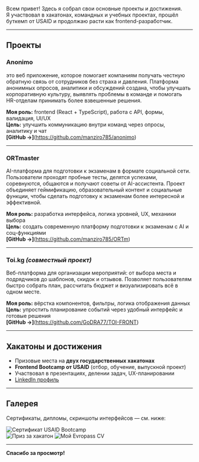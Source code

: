 Всем привет!
Здесь я собрал свои основные проекты и достижения.  
Я участвовал в хакатонах, командных и учебных проектах, прошёл буткемп от USAID и продолжаю расти как frontend-разработчик.

---

## Проекты

### Anonimo
это веб приложение, которое помогает компаниям получать честную обратную связь от сотрудников без страха и давления. Платформа анонимных опросов, аналитики и обсуждений создана, чтобы улучшать корпоративную культуру, выявлять проблемы в команде и помогать HR-отделам принимать более взвешенные решения.   

 **Моя роль:** frontend (React + TypeScript), работа с API, формы, валидация, UI/UX  
 **Цель:** улучшить коммуникацию внутри команд через опросы, аналитику и чат  
 **[GitHub →]**(https://github.com/manziro785/anonimo)  

---

### ORTmaster
AI-платформа для подготовки к экзаменам в формате социальной сети. Пользователи проходят пробные тесты, делятся успехами, соревнуются, общаются и получают советы от AI-ассистента. Проект объединяет геймификацию, образовательный контент и социальные функции, чтобы сделать подготовку к экзаменам более интересной и эффективной.

  **Моя роль:** разработка интерфейса, логика уровней, UX, механики выбора   
  **Цель:** создать современную платформу подготовки к экзаменам с AI и соц-функциями   
  **[GitHub →]**(https://github.com/manziro785/ORTm)   


---

### Toi.kg *(совместный проект)*
Веб-платформа для организации мероприятий: от выбора места и подрядчиков до шаблонов, скидок и отзывов. Позволяет пользователям быстро собрать план, рассчитать бюджет и визуализировать всё в одном месте.   

  **Моя роль:** вёрстка компонентов, фильтры, логика отображения данных    
  **Цель:** упростить планирование событий через удобный интерфейс и готовые решения   
  **[GitHub →]**(https://github.com/GoDRA77/TOI-FRONT)   

---

## Хакатоны и достижения

-  Призовые места на **двух государственных хакатонах**
-  **Frontend Bootcamp от USAID** (отбор, обучение, выпускной проект)  
-  Участвовал в презентациях, делении задач, UX-планировании  
-  [LinkedIn профиль](https://www.linkedin.com/in/tilekmat-azhygulov-8655392a9/)

---

## Галерея

Сертификаты, дипломы, скриншоты интерфейсов — см. ниже:

![Сертификат USAID Bootcamp](https://www.linkedin.com/posts/tilekmat-azhygulov-8655392a9_activity-7354848163456835584-5Jrq?utm_source=share&utm_medium=member_desktop&rcm=ACoAAEpLwI0BsYCMgQKQwb8ApDAGvJgWVPn6lVk)  
![Приз за хакатон](https://www.linkedin.com/posts/tilekmat-azhygulov-8655392a9_activity-7354847621343068160-CXxI?utm_source=share&utm_medium=member_desktop&rcm=ACoAAEpLwI0BsYCMgQKQwb8ApDAGvJgWVPn6lVk) 
![Мой Evropass CV]([./assets/anonimo-ui.jpg](https://www.linkedin.com/posts/tilekmat-azhygulov-8655392a9_europass-cv-activity-7300798810719506433-zQtB?utm_source=share&utm_medium=member_desktop&rcm=ACoAAEpLwI0BsYCMgQKQwb8ApDAGvJgWVPn6lVk))  

---

**Спасибо за просмотр!**
